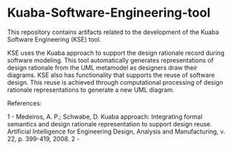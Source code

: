 # Kuaba-Software-Engineering-tool
This repository contains artifacts related to the development of the Kuaba Software Engineering (KSE) tool. 

KSE uses the Kuaba approach to support the design rationale record during software modeling. This tool automatically generates representations of design rationale from the UML metamodel as designers draw their diagrams. KSE also has functionality that supports the reuse of software design. This reuse is achieved through computational processing of design rationale representations to generate a new UML diagram.

References: 

1 - Medeiros, A. P.; Schwabe, D. Kuaba approach: Integrating formal semantics and design rationale representation to support design reuse. Artificial Intelligence for Engineering Design, Analysis and Manufacturing, v. 22, p. 399-419, 2008.
2 - 
